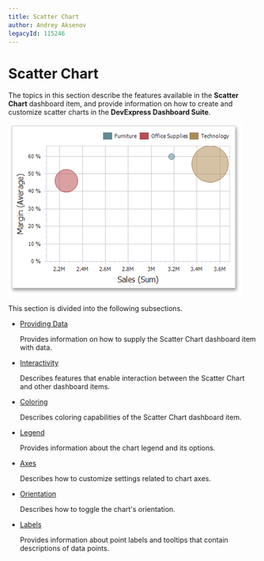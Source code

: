 ```yaml
---
title: Scatter Chart
author: Andrey Aksenov
legacyId: 115246
---
```

# Scatter Chart
The topics in this section describe the features available in the **Scatter Chart** dashboard item, and provide information on how to create and customize scatter charts in the **DevExpress Dashboard Suite**.

![ScatterChart_Main](../../../images/img120189.png)

This section is divided into the following subsections.
* [Providing Data](scatter-chart/providing-data.md)
	
	Provides information on how to supply the Scatter Chart dashboard item with data.
* [Interactivity](scatter-chart/interactivity.md)
	
	Describes features that enable interaction between the Scatter Chart and other dashboard items.
* [Coloring](scatter-chart/coloring.md)
	
	Describes coloring capabilities of the Scatter Chart dashboard item.
* [Legend](scatter-chart/legend.md)
	
	Provides information about the chart legend and its options.
* [Axes](scatter-chart/axes.md)
	
	Describes how to customize settings related to chart axes.
* [Orientation](scatter-chart/orientation.md)
	
	Describes how to toggle the chart's orientation.
* [Labels](scatter-chart/labels.md)
	
	Provides information about point labels and tooltips that contain descriptions of data points.